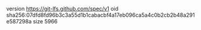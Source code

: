 version https://git-lfs.github.com/spec/v1
oid sha256:07dfd8fd96b3c3a55d1b1cabacbf4a17eb096ca5a4c0b2cb2b48a291e587298a
size 5966
